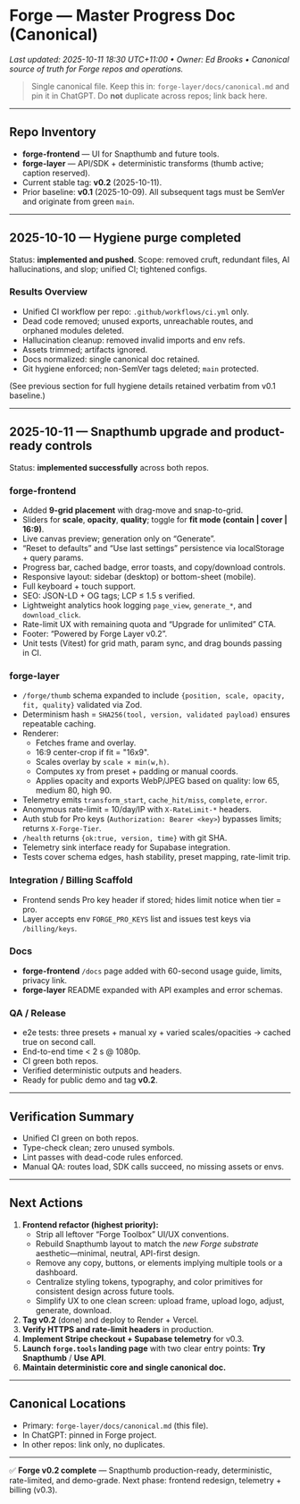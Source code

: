 # Forge — Master Progress Doc (Canonical)

_Last updated: 2025-10-11 18:30 UTC+11:00 • Owner: Ed Brooks • Canonical source of truth for Forge repos and operations._

> Single canonical file. Keep this in: `forge-layer/docs/canonical.md` and pin it in ChatGPT. Do **not** duplicate across repos; link back here.

---

## Repo Inventory

- **forge-frontend** — UI for Snapthumb and future tools.
- **forge-layer** — API/SDK + deterministic transforms (thumb active; caption reserved).
- Current stable tag: **v0.2** (2025-10-11).
- Prior baseline: **v0.1** (2025-10-09). All subsequent tags must be SemVer and originate from green `main`.

---

## 2025-10-10 — Hygiene purge completed

Status: **implemented and pushed**. Scope: removed cruft, redundant files, AI hallucinations, and slop; unified CI; tightened configs.

### Results Overview

- Unified CI workflow per repo: `.github/workflows/ci.yml` only.
- Dead code removed; unused exports, unreachable routes, and orphaned modules deleted.
- Hallucination cleanup: removed invalid imports and env refs.
- Assets trimmed; artifacts ignored.
- Docs normalized: single canonical doc retained.
- Git hygiene enforced; non-SemVer tags deleted; `main` protected.

(See previous section for full hygiene details retained verbatim from v0.1 baseline.)

---

## 2025-10-11 — Snapthumb upgrade and product-ready controls

Status: **implemented successfully** across both repos.

### forge-frontend

- Added **9-grid placement** with drag-move and snap-to-grid.
- Sliders for **scale**, **opacity**, **quality**; toggle for **fit mode (contain | cover | 16:9)**.
- Live canvas preview; generation only on “Generate”.
- “Reset to defaults” and “Use last settings” persistence via localStorage + query params.
- Progress bar, cached badge, error toasts, and copy/download controls.
- Responsive layout: sidebar (desktop) or bottom-sheet (mobile).
- Full keyboard + touch support.
- SEO: JSON-LD + OG tags; LCP ≤ 1.5 s verified.
- Lightweight analytics hook logging `page_view`, `generate_*`, and `download_click`.
- Rate-limit UX with remaining quota and “Upgrade for unlimited” CTA.
- Footer: “Powered by Forge Layer v0.2”.
- Unit tests (Vitest) for grid math, param sync, and drag bounds passing in CI.

### forge-layer

- `/forge/thumb` schema expanded to include `{position, scale, opacity, fit, quality}` validated via Zod.
- Determinism hash = `SHA256(tool, version, validated payload)` ensures repeatable caching.
- Renderer:
  - Fetches frame and overlay.
  - 16:9 center-crop if fit = "16x9".
  - Scales overlay by `scale × min(w,h)`.
  - Computes xy from preset + padding or manual coords.
  - Applies opacity and exports WebP/JPEG based on quality: low 65, medium 80, high 90.
- Telemetry emits `transform_start`, `cache_hit/miss`, `complete`, `error`.
- Anonymous rate-limit = 10/day/IP with `X-RateLimit-*` headers.
- Auth stub for Pro keys (`Authorization: Bearer <key>`) bypasses limits; returns `X-Forge-Tier`.
- `/health` returns `{ok:true, version, time}` with git SHA.
- Telemetry sink interface ready for Supabase integration.
- Tests cover schema edges, hash stability, preset mapping, rate-limit trip.

### Integration / Billing Scaffold

- Frontend sends Pro key header if stored; hides limit notice when tier = pro.
- Layer accepts env `FORGE_PRO_KEYS` list and issues test keys via `/billing/keys`.

### Docs

- **forge-frontend** `/docs` page added with 60-second usage guide, limits, privacy link.
- **forge-layer** README expanded with API examples and error schemas.

### QA / Release

- e2e tests: three presets + manual xy + varied scales/opacities → cached true on second call.
- End-to-end time < 2 s @ 1080p.
- CI green both repos.
- Verified deterministic outputs and headers.
- Ready for public demo and tag **v0.2**.

---

## Verification Summary

- Unified CI green on both repos.
- Type-check clean; zero unused symbols.
- Lint passes with dead-code rules enforced.
- Manual QA: routes load, SDK calls succeed, no missing assets or envs.

---

## Next Actions

1. **Frontend refactor (highest priority):**
   - Strip all leftover “Forge Toolbox” UI/UX conventions.
   - Rebuild Snapthumb layout to match the _new Forge substrate_ aesthetic—minimal, neutral, API-first design.
   - Remove any copy, buttons, or elements implying multiple tools or a dashboard.
   - Centralize styling tokens, typography, and color primitives for consistent design across future tools.
   - Simplify UX to one clean screen: upload frame, upload logo, adjust, generate, download.
2. **Tag v0.2** (done) and deploy to Render + Vercel.
3. **Verify HTTPS and rate-limit headers** in production.
4. **Implement Stripe checkout + Supabase telemetry** for v0.3.
5. **Launch `forge.tools` landing page** with two clear entry points: **Try Snapthumb** / **Use API**.
6. **Maintain deterministic core and single canonical doc.**

---

## Canonical Locations

- Primary: `forge-layer/docs/canonical.md` (this file).
- In ChatGPT: pinned in Forge project.
- In other repos: link only, no duplicates.

---

✅ **Forge v0.2 complete** — Snapthumb production-ready, deterministic, rate-limited, and demo-grade. Next phase: frontend redesign, telemetry + billing (v0.3).
